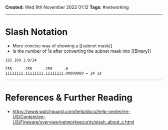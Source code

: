 **Created:** Wed 9th November 2022 01:12
**Tags:** #networking 

---

# Slash Notation
- More concise way of showing a [[subnet mask]]
- Is the number of 1s after converting the subnet mask into [[Binary]]

```
192.168.1.0/24

255     .255     .255     .0        
11111111.11111111.11111111.00000000 = 24 1s
```


---
# References & Further Reading
- https://www.watchguard.com/help/docs/help-center/en-US/Content/en-US/Fireware/overview/networksecurity/slash_about_c.html

